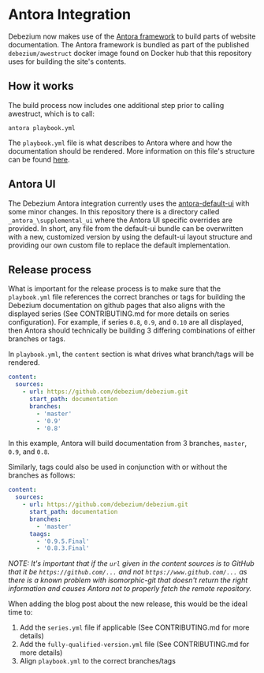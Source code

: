 # Antora Integration

Debezium now makes use of the [Antora framework](http://www.antora.org) to build parts of website documentation.  The Antora framework is bundled as part of the published `debezium/awestruct` docker image found on Docker hub that this repository uses for building the site's contents.

## How it works

The build process now includes one additional step prior to calling awestruct, which is to call:

```
antora playbook.yml
```

The `playbook.yml` file is what describes to Antora where and how the documentation should be rendered.  More information on this file's structure can be found [here](https://docs.antora.org/antora/2.1/playbook/).

## Antora UI 

The Debezium Antora integration currently uses the [antora-default-ui](https://gitlab.com/antora/antora-ui-default) with some minor changes.  In this repository there is a directory called `_antora_\supplemental_ui` where the Antora UI specific overrides are provided.  In short, any file from the default-ui bundle can be overwritten with a new, customized version by using the default-ui layout structure and providing our own custom file to replace the default implementation.

## Release process

What is important for the release process is to make sure that the `playbook.yml` file references the correct branches or tags for building the Debezium documentation on github pages that also aligns with the displayed series (See CONTRIBUTING.md for more details on series configuration). For example, if series `0.8`, `0.9`, and `0.10` are all displayed, then Antora should technically be building 3 differing combinations of either branches or tags.

In `playbook.yml`, the `content` section is what drives what branch/tags will be rendered.


```yaml
content:
  sources:
    - url: https://github.com/debezium/debezium.git
      start_path: documentation
      branches:
        - 'master'
        - '0.9'
        - '0.8'
```

In this example, Antora will build documentation from 3 branches, `master`, `0.9`, and `0.8`.

Similarly, tags could also be used in conjunction with or without the branches as follows:

```yaml
content:
  sources:
    - url: https://github.com/debezium/debezium.git
      start_path: documentation
      branches: 
        - 'master'
      taags:
        - '0.9.5.Final'
        - '0.8.3.Final'
```

_NOTE: It's important that if the `url` given in the content sources is to GitHub that it be `https://github.com/...` and not `https://www.github.com/...` as there is a known problem with isomorphic-git that doesn't return the right information and causes Antora not to properly fetch the remote repository._ 

When adding the blog post about the new release, this would be the ideal time to:

1. Add the `series.yml` file if applicable (See CONTRIBUTING.md for more details)
2. Add the `fully-qualified-version.yml` file (See CONTRIBUTING.md for more details)
3. Align `playbook.yml` to the correct branches/tags